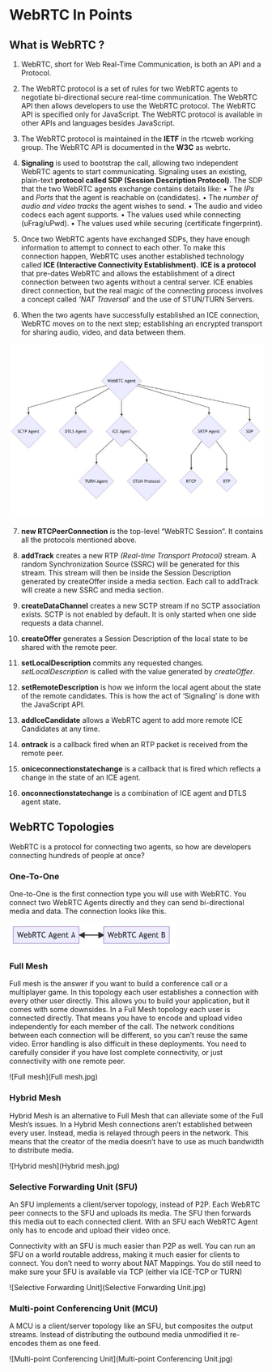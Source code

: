 # WebRTC In Points

## What is WebRTC ?

1. WebRTC, short for Web Real-Time Communication, is both an API and a Protocol.

2. The WebRTC protocol is a set of rules for two WebRTC agents to negotiate bi-directional secure real-time communication. The WebRTC API then allows developers to use the WebRTC protocol. The WebRTC API is specified only for JavaScript. The WebRTC protocol is available in other APIs and languages besides JavaScript.

3. The WebRTC protocol is maintained in the **IETF** in the rtcweb working group.
   The WebRTC API is documented in the **W3C** as webrtc.

4. **Signaling** is used to bootstrap the call, allowing two independent WebRTC agents to start communicating.
   Signaling uses an existing, plain-text **protocol called SDP (Session Description Protocol)**.
   The SDP that the two WebRTC agents exchange contains details like:
   • The _IPs_ and _Ports_ that the agent is reachable on (candidates).
   • The _number of audio and video tracks_ the agent wishes to send.
   • The audio and video codecs each agent supports.
   • The values used while connecting (uFrag/uPwd).
   • The values used while securing (certificate fingerprint).

5. Once two WebRTC agents have exchanged SDPs, they have enough information to attempt to connect to each other. To make this connection happen, WebRTC uses another established technology called **ICE (Interactive Connectivity Establishment).** **ICE is a protocol** that pre-dates WebRTC and allows the establishment of a direct connection between two agents without a central server.
   ICE enables direct connection, but the real magic of the connecting process involves a concept called _‘NAT Traversal’_ and the use of STUN/TURN Servers.

6. When the two agents have successfully established an ICE connection, WebRTC moves on to the next step; establishing an encrypted transport for sharing audio, video, and data between them.

![WebRTC Agent](webrtc-for-the-curious.jpg)

7. **new RTCPeerConnection** is the top-level “WebRTC Session”. It contains all the protocols mentioned above.

8. **addTrack** creates a new RTP _(Real-time Transport Protocol)_ stream. A random Synchronization Source (SSRC) will be generated for this stream. This stream will then be inside the Session Description generated by createOffer inside a media section. Each call to addTrack will create a new SSRC and media section.

9. **createDataChannel** creates a new SCTP stream if no SCTP association exists. SCTP is not enabled by default. It is only started when one side requests a data channel.

10. **createOffer** generates a Session Description of the local state to be shared with the remote peer.

11. **setLocalDescription** commits any requested changes. _setLocalDescription_ is called with the value generated by _createOffer_.

12. **setRemoteDescription** is how we inform the local agent about the state of the remote candidates. This is how the act of ‘Signaling’ is done with the JavaScript API.

13. **addIceCandidate** allows a WebRTC agent to add more remote ICE Candidates at any time.

14. **ontrack** is a callback fired when an RTP packet is received from the remote peer.

15. **oniceconnectionstatechange** is a callback that is fired which reflects a change in the state of an ICE agent.

16. **onconnectionstatechange** is a combination of ICE agent and DTLS agent state.

## WebRTC Topologies

WebRTC is a protocol for connecting two agents, so how are developers connecting hundreds of people at once?

### One-To-One

One-to-One is the first connection type you will use with WebRTC. You connect two WebRTC Agents directly and they can send bi-directional media and data. The connection looks like this.

![One-to-One](One-to-One.jpg)

### Full Mesh

Full mesh is the answer if you want to build a conference call or a multiplayer game. In this topology each user establishes a connection with every other user directly. This allows you to build your application, but it comes with some downsides. In a Full Mesh topology each user is connected directly. That means you have to encode and upload video independently for each member of the call. The network conditions between each connection will be different, so you can’t reuse the same video. Error handling is also difficult in these deployments. You need to carefully consider if you have lost complete connectivity, or just connectivity with one remote peer.

![Full mesh](Full mesh.jpg)

### Hybrid Mesh

Hybrid Mesh is an alternative to Full Mesh that can alleviate some of the Full Mesh’s issues. In a Hybrid Mesh connections aren’t established between every user. Instead, media is relayed through peers in the network. This means that the creator of the media doesn’t have to use as much bandwidth to distribute media.

![Hybrid mesh](Hybrid mesh.jpg)

### Selective Forwarding Unit (SFU)

An SFU implements a client/server topology, instead of P2P. Each WebRTC peer connects to the SFU and uploads its media. The SFU then forwards this media out to each connected client.
With an SFU each WebRTC Agent only has to encode and upload their video once.

Connectivity with an SFU is much easier than P2P as well. You can run an SFU on a world routable address, making it much easier for clients to connect. You don’t need to worry about NAT Mappings. You do still need to make sure your SFU is available via TCP (either via ICE-TCP or TURN)

![Selective Forwarding Unit](Selective Forwarding Unit.jpg)

### Multi-point Conferencing Unit (MCU)

A MCU is a client/server topology like an SFU, but composites the output streams. Instead of distributing the outbound media unmodified it re-encodes them as one feed.

![Multi-point Conferencing Unit](Multi-point Conferencing Unit.jpg)
